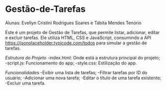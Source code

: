 # Gestão-de-Tarefas
Alunas: Evellyn Cristini Rodrigues Soares e Tábita Mendes Tenório

Este é um projeto de Gestão de Tarefas, que permite listar, adicionar, editar e excluir tarefas. Ele utiliza HTML, CSS e JavaScript, consumindo a API https://jsonplaceholder.typicode.com/todos para simular a gestão de tarefas.

*Estrutura do Projeto*
-index.html: Onde está a estrutura principal do projeto;
-script.js: Funcionamento do app;
-style.css: Estilização do app.

*Funcionalidades*
-Exibir uma lista de tarefas;
-Filtrar tarefas por ID do usuário;
-Adicionar uma nova tarefa;
-Editar o título de uma tarefa existente;
-Excluir uma tarefa.
